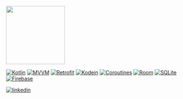 <!--
**flaviosfdev/flaviosfdev** is a ✨ _special_ ✨ repository because its `README.md` (this file) appears on your GitHub profile.

Here are some ideas to get you started:

- 🔭 I’m currently working on ...
- 🌱 I’m currently learning ...
- 👯 I’m looking to collaborate on ...
- 🤔 I’m looking for help with ...
- 💬 Ask me about ...
- 📫 How to reach me: ...
- 😄 Pronouns: ...
- ⚡ Fun fact: ...
-->

<!-- ## Olá! Seja bem vindo(a) ao meu Github! 👋  -->

<!-- 👨‍💻 Meu nome é Flávio e sou um desenvolvedor android iniciante trabalhando remotamente 🚀

🔭 Aqui você encontrará repositórios de estudos sobre Android e Kotlin.  -->

<!-- ## Github Stats  -->
<div>
  <a href="https://github.com/flaviosfdev">
<!--   <img height="160em" src="https://github-readme-stats.vercel.app/api?username=flaviosfdev&show_icons=true&theme=radical&include_all_commits=true&count_private=true"/> -->
  <img height="160em" src="https://github-readme-stats.vercel.app/api/top-langs/?username=flaviosfdev&layout=compact&langs_count=7&theme=radical"/>
</div>
    
<div>
<!-- <h2> Conhecimentos </h2> -->
  
[![Kotlin](https://img.shields.io/badge/Kotlin-2ea44f)](https://)
[![MVVM](https://img.shields.io/badge/MVVM-2ea44f)](https://)
[![Retrofit](https://img.shields.io/badge/Retrofit-2ea44f)](https://)
[![Kodein](https://img.shields.io/badge/Kodein-2ea44f)](https://)
[![Coroutines](https://img.shields.io/badge/Coroutines-2ea44f)](https://)
[![Room](https://img.shields.io/badge/Room-2ea44f)](https://)
[![SQLite](https://img.shields.io/badge/SQLite-2ea44f)](https://)
[![Firebase](https://img.shields.io/badge/Firebase-2ea44f)](https://)
<!-- [![Java](https://img.shields.io/badge/Java-2ea44f)](https://) -->
<!-- [![Koin](https://img.shields.io/badge/Koin-2ea44f)](https://) -->
<!-- [![MVP](https://img.shields.io/badge/MVP-2ea44f)](https://) -->
   
</div>

<!-- ## Conhecimentos  
<div style="display: inline_block">
  <img align="center" alt="Android" height="30" width="40" src="https://raw.githubusercontent.com/devicons/devicon/master/icons/android/android-plain.svg">
  <img align="center" alt="Kotlin" height="30" width="40" src="https://profilinator.rishav.dev/skills-assets/kotlinlang-icon.svg">
</div> -->
 
<!-- ## Contate-me  -->
<a href="https://linkedin.com/in/flaviosferreira" target="_blank">
  <img src=https://img.shields.io/badge/linkedin-%231E77B5.svg?&style=for-the-badge&logo=linkedin&logoColor=white alt=linkedin style="margin-bottom: 5px;" />
</a>  
<!-- <a href="https://github.com/flaviosfdev" target="_blank">
  <img src=https://img.shields.io/badge/github-%2324292e.svg?&style=for-the-badge&logo=github&logoColor=white alt=github style="margin-bottom: 5px;" />
</a> -->
